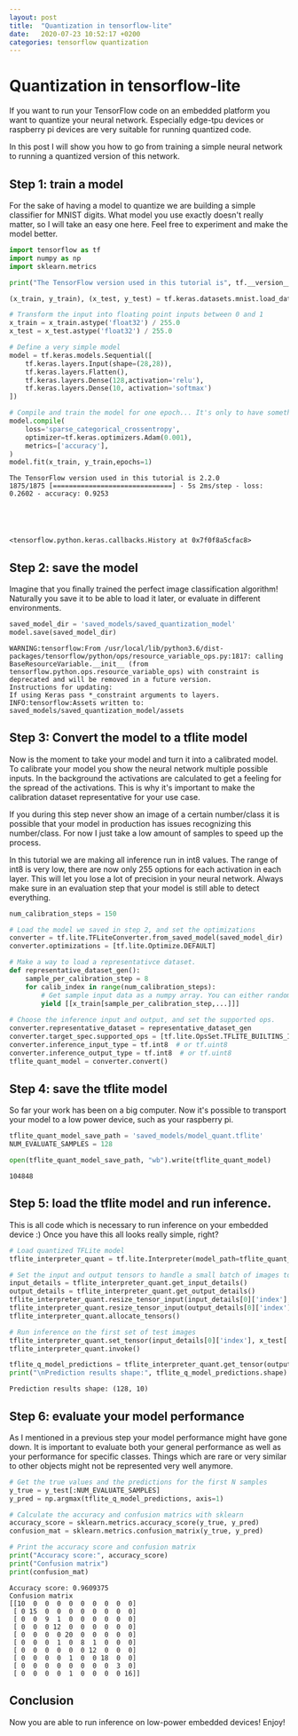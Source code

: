 ```yaml
---
layout: post
title:  "Quantization in tensorflow-lite"
date:   2020-07-23 10:52:17 +0200
categories: tensorflow quantization
---
```


# Quantization in tensorflow-lite
If you want to run your TensorFlow code on an embedded platform you want to quantize your neural network. Especially edge-tpu devices or raspberry pi devices are very suitable for running quantized code. 

In this post I will show you how to go from training a simple neural network to running a quantized version of this network. 

## Step 1: train a model 
For the sake of having a model to quantize we are building a simple classifier for MNIST digits. What model you use exactly doesn't really matter, so I will take an easy one here. Feel free to experiment and make the model better. 


```python
import tensorflow as tf
import numpy as np
import sklearn.metrics

print("The TensorFlow version used in this tutorial is", tf.__version__)

(x_train, y_train), (x_test, y_test) = tf.keras.datasets.mnist.load_data()

# Transform the input into floating point inputs between 0 and 1
x_train = x_train.astype('float32') / 255.0
x_test = x_test.astype('float32') / 255.0

# Define a very simple model
model = tf.keras.models.Sequential([
    tf.keras.layers.Input(shape=(28,28)),
    tf.keras.layers.Flatten(),
    tf.keras.layers.Dense(128,activation='relu'),
    tf.keras.layers.Dense(10, activation='softmax')
])

# Compile and train the model for one epoch... It's only to have something trained, not get the best score
model.compile(
    loss='sparse_categorical_crossentropy',
    optimizer=tf.keras.optimizers.Adam(0.001),
    metrics=['accuracy'],
)
model.fit(x_train, y_train,epochs=1)


```

    The TensorFlow version used in this tutorial is 2.2.0
    1875/1875 [==============================] - 5s 2ms/step - loss: 0.2602 - accuracy: 0.9253





    <tensorflow.python.keras.callbacks.History at 0x7f0f8a5cfac8>



## Step 2: save the model 

Imagine that you finally trained the perfect image classification algorithm! Naturally you save it to be able to load it later, or evaluate in different environments. 


```python
saved_model_dir = 'saved_models/saved_quantization_model'
model.save(saved_model_dir)

```

    WARNING:tensorflow:From /usr/local/lib/python3.6/dist-packages/tensorflow/python/ops/resource_variable_ops.py:1817: calling BaseResourceVariable.__init__ (from tensorflow.python.ops.resource_variable_ops) with constraint is deprecated and will be removed in a future version.
    Instructions for updating:
    If using Keras pass *_constraint arguments to layers.
    INFO:tensorflow:Assets written to: saved_models/saved_quantization_model/assets


## Step 3: Convert the model to a tflite model

Now is the moment to take your model and turn it into a calibrated model. To calibrate your model you show the neural network multiple possible inputs. In the background the activations are calculated to get a feeling for the spread of the activations. This is why it's important to make the calibration dataset representative for your use case. 

If you during this step never show an image of a certain number/class it is possible that your model in production has issues recognizing this number/class. For now I just take a low amount of samples to speed up the process. 

In this tutorial we are making all inference run in int8 values. The range of int8 is very low, there are now only 255 options for each activation in each layer. This will let you lose a lot of precision in your neural network. Always make sure in an evaluation step that your model is still able to detect everything. 


```python
num_calibration_steps = 150

# Load the model we saved in step 2, and set the optimizations
converter = tf.lite.TFLiteConverter.from_saved_model(saved_model_dir)
converter.optimizations = [tf.lite.Optimize.DEFAULT]

# Make a way to load a representativce dataset. 
def representative_dataset_gen():
    sample_per_calibration_step = 8
    for calib_index in range(num_calibration_steps):
        # Get sample input data as a numpy array. You can either randomly select, or have a fixed calibration dataset. 
        yield [[x_train[sample_per_calibration_step,...]]]
    
# Choose the inference input and output, and set the supported ops.     
converter.representative_dataset = representative_dataset_gen
converter.target_spec.supported_ops = [tf.lite.OpsSet.TFLITE_BUILTINS_INT8]
converter.inference_input_type = tf.int8  # or tf.uint8
converter.inference_output_type = tf.int8  # or tf.uint8
tflite_quant_model = converter.convert()

```

## Step 4: save the tflite model
So far your work has been on a big computer. Now it's possible to transport your model to a low power device, such as your raspberry pi. 


```python
tflite_quant_model_save_path = 'saved_models/model_quant.tflite'
NUM_EVALUATE_SAMPLES = 128

open(tflite_quant_model_save_path, "wb").write(tflite_quant_model)


```




    104848



## Step 5: load the tflite model and run inference. 
This is all code which is necessary to run inference on your embedded device :) 
Once you have this all looks really simple, right? 


```python
# Load quantized TFLite model
tflite_interpreter_quant = tf.lite.Interpreter(model_path=tflite_quant_model_save_path)

# Set the input and output tensors to handle a small batch of images to evaluate on
input_details = tflite_interpreter_quant.get_input_details()
output_details = tflite_interpreter_quant.get_output_details()
tflite_interpreter_quant.resize_tensor_input(input_details[0]['index'], (NUM_EVALUATE_SAMPLES, 28, 28))
tflite_interpreter_quant.resize_tensor_input(output_details[0]['index'], (NUM_EVALUATE_SAMPLES, 10))
tflite_interpreter_quant.allocate_tensors()

# Run inference on the first set of test images
tflite_interpreter_quant.set_tensor(input_details[0]['index'], x_test[:NUM_EVALUATE_SAMPLES, ...])
tflite_interpreter_quant.invoke()

tflite_q_model_predictions = tflite_interpreter_quant.get_tensor(output_details[0]['index'])
print("\nPrediction results shape:", tflite_q_model_predictions.shape)
```

    
    Prediction results shape: (128, 10)


## Step 6: evaluate your model performance
As I mentioned in a previous step your model performance might have gone down. It is important to evaluate both your general performance as well as your performance for specific classes. Things which are rare or very similar to other objects might not be represented very well anymore. 


```python
# Get the true values and the predictions for the first N samples
y_true = y_test[:NUM_EVALUATE_SAMPLES]
y_pred = np.argmax(tflite_q_model_predictions, axis=1)

# Calculate the accuracy and confusion matrics with sklearn
accuracy_score = sklearn.metrics.accuracy_score(y_true, y_pred)
confusion_mat = sklearn.metrics.confusion_matrix(y_true, y_pred)

# Print the accuracy score and confusion matrix
print("Accuracy score:", accuracy_score)
print("Confusion matrix")
print(confusion_mat)

```

    Accuracy score: 0.9609375
    Confusion matrix
    [[10  0  0  0  0  0  0  0  0  0]
     [ 0 15  0  0  0  0  0  0  0  0]
     [ 0  0  9  1  0  0  0  0  0  0]
     [ 0  0  0 12  0  0  0  0  0  0]
     [ 0  0  0  0 20  0  0  0  0  0]
     [ 0  0  0  1  0  8  1  0  0  0]
     [ 0  0  0  0  0  0 12  0  0  0]
     [ 0  0  0  0  1  0  0 18  0  0]
     [ 0  0  0  0  0  0  0  0  3  0]
     [ 0  0  0  0  1  0  0  0  0 16]]


## Conclusion
Now you are able to run inference on low-power embedded devices! Enjoy!


```python

```

